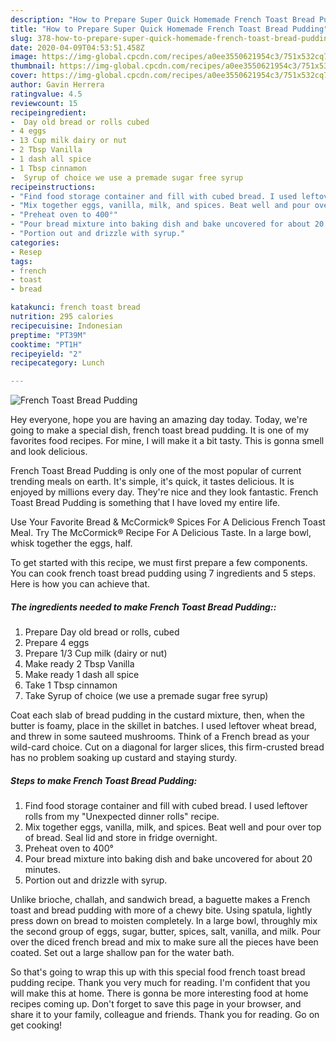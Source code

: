 ```yaml
---
description: "How to Prepare Super Quick Homemade French Toast Bread Pudding"
title: "How to Prepare Super Quick Homemade French Toast Bread Pudding"
slug: 378-how-to-prepare-super-quick-homemade-french-toast-bread-pudding
date: 2020-04-09T04:53:51.458Z
image: https://img-global.cpcdn.com/recipes/a0ee3550621954c3/751x532cq70/french-toast-bread-pudding-recipe-main-photo.jpg
thumbnail: https://img-global.cpcdn.com/recipes/a0ee3550621954c3/751x532cq70/french-toast-bread-pudding-recipe-main-photo.jpg
cover: https://img-global.cpcdn.com/recipes/a0ee3550621954c3/751x532cq70/french-toast-bread-pudding-recipe-main-photo.jpg
author: Gavin Herrera
ratingvalue: 4.5
reviewcount: 15
recipeingredient:
-  Day old bread or rolls cubed
- 4 eggs
- 13 Cup milk dairy or nut
- 2 Tbsp Vanilla
- 1 dash all spice
- 1 Tbsp cinnamon
-  Syrup of choice we use a premade sugar free syrup
recipeinstructions:
- "Find food storage container and fill with cubed bread. I used leftover rolls from my &#34;Unexpected dinner rolls&#34; recipe."
- "Mix together eggs, vanilla, milk, and spices. Beat well and pour over top of bread. Seal lid and store in fridge overnight."
- "Preheat oven to 400°"
- "Pour bread mixture into baking dish and bake uncovered for about 20 minutes."
- "Portion out and drizzle with syrup."
categories:
- Resep
tags:
- french
- toast
- bread

katakunci: french toast bread
nutrition: 295 calories
recipecuisine: Indonesian
preptime: "PT39M"
cooktime: "PT1H"
recipeyield: "2"
recipecategory: Lunch

---
```



![French Toast Bread Pudding](https://img-global.cpcdn.com/recipes/a0ee3550621954c3/751x532cq70/french-toast-bread-pudding-recipe-main-photo.jpg)

Hey everyone, hope you are having an amazing day today. Today, we're going to make a special dish, french toast bread pudding. It is one of my favorites food recipes. For mine, I will make it a bit tasty. This is gonna smell and look delicious.

French Toast Bread Pudding is only one of the most popular of current trending meals on earth. It's simple, it's quick, it tastes delicious. It is enjoyed by millions every day. They're nice and they look fantastic. French Toast Bread Pudding is something that I have loved my entire life.

Use Your Favorite Bread &amp; McCormick® Spices For A Delicious French Toast Meal. Try The McCormick® Recipe For A Delicious Taste. In a large bowl, whisk together the eggs, half.


To get started with this recipe, we must first prepare a few components. You can cook french toast bread pudding using 7 ingredients and 5 steps. Here is how you can achieve that.

##### The ingredients needed to make French Toast Bread Pudding::

1. Prepare  Day old bread or rolls, cubed
1. Prepare 4 eggs
1. Prepare 1/3 Cup milk (dairy or nut)
1. Make ready 2 Tbsp Vanilla
1. Make ready 1 dash all spice
1. Take 1 Tbsp cinnamon
1. Take  Syrup of choice (we use a premade sugar free syrup)


Coat each slab of bread pudding in the custard mixture, then, when the butter is foamy, place in the skillet in batches. I used leftover wheat bread, and threw in some sauteed mushrooms. Think of a French bread as your wild-card choice. Cut on a diagonal for larger slices, this firm-crusted bread has no problem soaking up custard and staying sturdy. 

##### Steps to make French Toast Bread Pudding:

1. Find food storage container and fill with cubed bread. I used leftover rolls from my &#34;Unexpected dinner rolls&#34; recipe.
1. Mix together eggs, vanilla, milk, and spices. Beat well and pour over top of bread. Seal lid and store in fridge overnight.
1. Preheat oven to 400°
1. Pour bread mixture into baking dish and bake uncovered for about 20 minutes.
1. Portion out and drizzle with syrup.


Unlike brioche, challah, and sandwich bread, a baguette makes a French toast and bread pudding with more of a chewy bite. Using spatula, lightly press down on bread to moisten completely. In a large bowl, throughly mix the second group of eggs, sugar, butter, spices, salt, vanilla, and milk. Pour over the diced french bread and mix to make sure all the pieces have been coated. Set out a large shallow pan for the water bath. 

So that's going to wrap this up with this special food french toast bread pudding recipe. Thank you very much for reading. I'm confident that you will make this at home. There is gonna be more interesting food at home recipes coming up. Don't forget to save this page in your browser, and share it to your family, colleague and friends. Thank you for reading. Go on get cooking!
